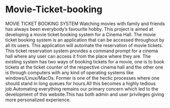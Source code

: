 # Movie-Ticket-booking

MOVIE TICKET BOOKING SYSTEM
Watching movies with family and friends has always been everybody’s favourite
hobby. This project is aimed at developing a movie ticket booking system for a Cinema Hall.
The movie ticket booking system is an application that can be accessed throughout by all its
users. This application will automate the reservation of movie tickets.
This ticket reservation system provides a command prompt for a cinema hall where
any user can access it from the place where they are. The existing system has two ways of
booking tickets for a movie, one is to book tickets at the ticket counter of the respective
cinema hall and the other one is through computers with any kind of operating systems like
windows/Linux/MacOs. Former is one of the hectic processes where one should stand in long
queues for hours.All this becomes a highly tedious job.Automating everything remains our
primary concern which led to the development of this website.This has both admin and user
privileges giving more personalized experience.
